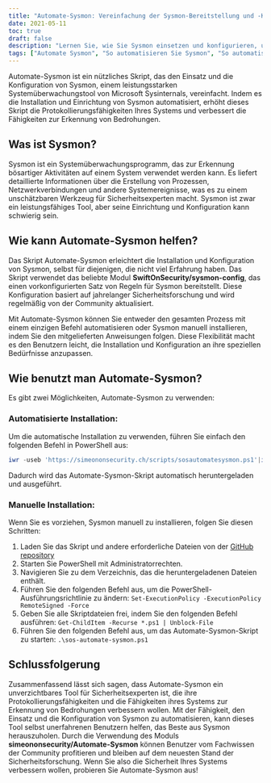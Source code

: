```yaml
---
title: "Automate-Sysmon: Vereinfachung der Sysmon-Bereitstellung und -Konfiguration"
date: 2021-05-11
toc: true
draft: false
description: "Lernen Sie, wie Sie Sysmon einsetzen und konfigurieren, um die Sicherheit Ihres Systems mit dem Automate-Sysmon-Skript zu verbessern, das den Prozess auch für unerfahrene Benutzer vereinfacht."
tags: ["Automate Sysmon", "So automatisieren Sie Sysmon", "So automatisieren Sie die Sysmon-Konfiguration", "So installieren Sie Sysmon", "Powershell", "Drehbuch", "Sysmon-Bereitstellung", "Sysmon-Konfiguration", "Sysmon-Protokollierung", "Erkennung von Bedrohungen", "Bösartige Aktivität", "SwiftOnSecurity sysmon-config", "Microsoft Sysinternals", "GitHub-Repository", "BHIS", "System Monitoring", "Sicherheitsforschung", "Prozess-Erstellung", "Netzwerk-Verbindungen"]
---
```


Automate-Sysmon ist ein nützliches Skript, das den Einsatz und die Konfiguration von Sysmon, einem leistungsstarken Systemüberwachungstool von Microsoft Sysinternals, vereinfacht. Indem es die Installation und Einrichtung von Sysmon automatisiert, erhöht dieses Skript die Protokollierungsfähigkeiten Ihres Systems und verbessert die Fähigkeiten zur Erkennung von Bedrohungen.

## Was ist Sysmon?

Sysmon ist ein Systemüberwachungsprogramm, das zur Erkennung bösartiger Aktivitäten auf einem System verwendet werden kann. Es liefert detaillierte Informationen über die Erstellung von Prozessen, Netzwerkverbindungen und andere Systemereignisse, was es zu einem unschätzbaren Werkzeug für Sicherheitsexperten macht. Sysmon ist zwar ein leistungsfähiges Tool, aber seine Einrichtung und Konfiguration kann schwierig sein.

## Wie kann Automate-Sysmon helfen?

Das Skript Automate-Sysmon erleichtert die Installation und Konfiguration von Sysmon, selbst für diejenigen, die nicht viel Erfahrung haben. Das Skript verwendet das beliebte Modul **SwiftOnSecurity/sysmon-config**, das einen vorkonfigurierten Satz von Regeln für Sysmon bereitstellt. Diese Konfiguration basiert auf jahrelanger Sicherheitsforschung und wird regelmäßig von der Community aktualisiert.

Mit Automate-Sysmon können Sie entweder den gesamten Prozess mit einem einzigen Befehl automatisieren oder Sysmon manuell installieren, indem Sie den mitgelieferten Anweisungen folgen. Diese Flexibilität macht es den Benutzern leicht, die Installation und Konfiguration an ihre speziellen Bedürfnisse anzupassen.

## Wie benutzt man Automate-Sysmon?

Es gibt zwei Möglichkeiten, Automate-Sysmon zu verwenden:

### Automatisierte Installation:

Um die automatische Installation zu verwenden, führen Sie einfach den folgenden Befehl in PowerShell aus:
```powershell
iwr -useb 'https://simeononsecurity.ch/scripts/sosautomatesysmon.ps1'|iex
```

Dadurch wird das Automate-Sysmon-Skript automatisch heruntergeladen und ausgeführt.

### Manuelle Installation:

Wenn Sie es vorziehen, Sysmon manuell zu installieren, folgen Sie diesen Schritten:

1. Laden Sie das Skript und andere erforderliche Dateien von der [GitHub repository](https://github.com/simeononsecurity/Automate-Sysmon)
2. Starten Sie PowerShell mit Administratorrechten.
3. Navigieren Sie zu dem Verzeichnis, das die heruntergeladenen Dateien enthält.
4. Führen Sie den folgenden Befehl aus, um die PowerShell-Ausführungsrichtlinie zu ändern: ```Set-ExecutionPolicy -ExecutionPolicy RemoteSigned -Force```
5. Geben Sie alle Skriptdateien frei, indem Sie den folgenden Befehl ausführen: ```Get-ChildItem -Recurse *.ps1 | Unblock-File```
6. Führen Sie den folgenden Befehl aus, um das Automate-Sysmon-Skript zu starten: ```.\sos-automate-sysmon.ps1```


## Schlussfolgerung

Zusammenfassend lässt sich sagen, dass Automate-Sysmon ein unverzichtbares Tool für Sicherheitsexperten ist, die ihre Protokollierungsfähigkeiten und die Fähigkeiten ihres Systems zur Erkennung von Bedrohungen verbessern wollen. Mit der Fähigkeit, den Einsatz und die Konfiguration von Sysmon zu automatisieren, kann dieses Tool selbst unerfahrenen Benutzern helfen, das Beste aus Sysmon herauszuholen. Durch die Verwendung des Moduls **simeononsecurity/Automate-Sysmon** können Benutzer vom Fachwissen der Community profitieren und bleiben auf dem neuesten Stand der Sicherheitsforschung. Wenn Sie also die Sicherheit Ihres Systems verbessern wollen, probieren Sie Automate-Sysmon aus!



